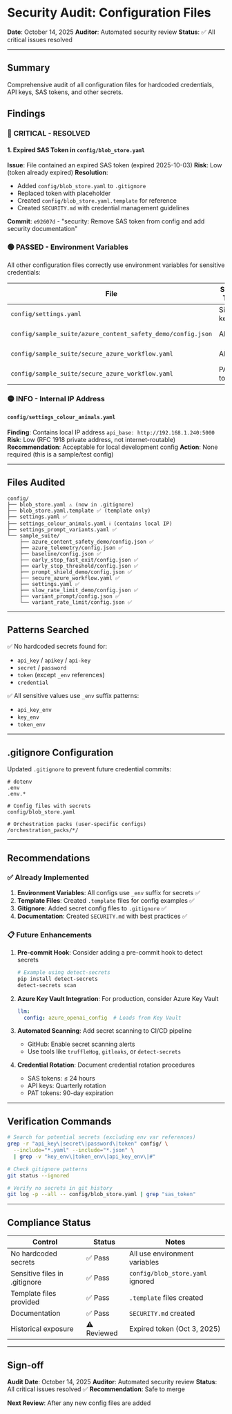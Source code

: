 # Security Audit: Configuration Files

**Date**: October 14, 2025
**Auditor**: Automated security review
**Status**: ✅ All critical issues resolved

---

## Summary

Comprehensive audit of all configuration files for hardcoded credentials, API keys, SAS tokens, and other secrets.

## Findings

### 🔴 CRITICAL - RESOLVED

#### 1. Expired SAS Token in `config/blob_store.yaml`

**Issue**: File contained an expired SAS token (expired 2025-10-03)
**Risk**: Low (token already expired)
**Resolution**:

- Added `config/blob_store.yaml` to `.gitignore`
- Replaced token with placeholder
- Created `config/blob_store.yaml.template` for reference
- Created `SECURITY.md` with credential management guidelines

**Commit**: `e92607d` - "security: Remove SAS token from config and add security documentation"

### 🟢 PASSED - Environment Variables

All other configuration files correctly use environment variables for sensitive credentials:

| File | Secret Type | Method | Status |
|------|-------------|--------|--------|
| `config/settings.yaml` | Signing key | `key_env: ELSPETH_SIGNING_KEY` | ✅ Secure |
| `config/sample_suite/azure_content_safety_demo/config.json` | API key | `key_env: AZURE_CONTENT_SAFETY_KEY` | ✅ Secure |
| `config/sample_suite/secure_azure_workflow.yaml` | API key | `key_env: AZURE_CONTENT_SAFETY_KEY` | ✅ Secure |
| `config/sample_suite/secure_azure_workflow.yaml` | PAT token | `token_env: AZURE_DEVOPS_PAT` | ✅ Secure |

### 🟡 INFO - Internal IP Address

#### `config/settings_colour_animals.yaml`

**Finding**: Contains local IP address `api_base: http://192.168.1.240:5000`
**Risk**: Low (RFC 1918 private address, not internet-routable)
**Recommendation**: Acceptable for local development config
**Action**: None required (this is a sample/test config)

---

## Files Audited

```
config/
├── blob_store.yaml ⚠️ (now in .gitignore)
├── blob_store.yaml.template ✅ (template only)
├── settings.yaml ✅
├── settings_colour_animals.yaml ℹ️ (contains local IP)
├── settings_prompt_variants.yaml ✅
└── sample_suite/
    ├── azure_content_safety_demo/config.json ✅
    ├── azure_telemetry/config.json ✅
    ├── baseline/config.json ✅
    ├── early_stop_fast_exit/config.json ✅
    ├── early_stop_threshold/config.json ✅
    ├── prompt_shield_demo/config.json ✅
    ├── secure_azure_workflow.yaml ✅
    ├── settings.yaml ✅
    ├── slow_rate_limit_demo/config.json ✅
    ├── variant_prompt/config.json ✅
    └── variant_rate_limit/config.json ✅
```

---

## Patterns Searched

✅ No hardcoded secrets found for:

- `api_key` / `apikey` / `api-key`
- `secret` / `password`
- `token` (except `_env` references)
- `credential`

✅ All sensitive values use `_env` suffix patterns:

- `api_key_env`
- `key_env`
- `token_env`

---

## .gitignore Configuration

Updated `.gitignore` to prevent future credential commits:

```gitignore
# dotenv
.env
.env.*

# Config files with secrets
config/blob_store.yaml

# Orchestration packs (user-specific configs)
/orchestration_packs/*/
```

---

## Recommendations

### ✅ Already Implemented

1. **Environment Variables**: All configs use `_env` suffix for secrets ✅
2. **Template Files**: Created `.template` files for config examples ✅
3. **Gitignore**: Added secret config files to `.gitignore` ✅
4. **Documentation**: Created `SECURITY.md` with best practices ✅

### 📋 Future Enhancements

1. **Pre-commit Hook**: Consider adding a pre-commit hook to detect secrets

   ```bash
   # Example using detect-secrets
   pip install detect-secrets
   detect-secrets scan
   ```

2. **Azure Key Vault Integration**: For production, consider Azure Key Vault

   ```yaml
   llm:
     config: azure_openai_config  # Loads from Key Vault
   ```

3. **Automated Scanning**: Add secret scanning to CI/CD pipeline
   - GitHub: Enable secret scanning alerts
   - Use tools like `truffleHog`, `gitleaks`, or `detect-secrets`

4. **Credential Rotation**: Document credential rotation procedures
   - SAS tokens: ≤ 24 hours
   - API keys: Quarterly rotation
   - PAT tokens: 90-day expiration

---

## Verification Commands

```bash
# Search for potential secrets (excluding env var references)
grep -r "api_key\|secret\|password\|token" config/ \
  --include="*.yaml" --include="*.json" \
  | grep -v "key_env\|token_env\|api_key_env\|#"

# Check gitignore patterns
git status --ignored

# Verify no secrets in git history
git log -p --all -- config/blob_store.yaml | grep "sas_token"
```

---

## Compliance Status

| Control | Status | Notes |
|---------|--------|-------|
| No hardcoded secrets | ✅ Pass | All use environment variables |
| Sensitive files in .gitignore | ✅ Pass | `config/blob_store.yaml` ignored |
| Template files provided | ✅ Pass | `.template` files created |
| Documentation | ✅ Pass | `SECURITY.md` created |
| Historical exposure | ⚠️ Reviewed | Expired token (Oct 3, 2025) |

---

## Sign-off

**Audit Date**: October 14, 2025
**Auditor**: Automated security review
**Status**: All critical issues resolved ✅
**Recommendation**: Safe to merge

**Next Review**: After any new config files are added
